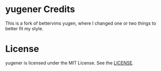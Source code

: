 # yugener Credits 

This is a fork of bettervims yugen, where I changed one or two things to better fit my style.

# License 

yugener is licensed under the MIT License. See the [LICENSE](https://github.com/bettervim/yugener).
